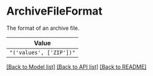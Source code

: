 # ArchiveFileFormat

The format of an archive file.


| **Value** |
| --------- |
| `"('values', ['ZIP'])"` |


[[Back to Model list]](../../../README.md#models-v2-link) [[Back to API list]](../../../README.md#documentation-for-api-endpoints) [[Back to README]](../../../README.md)
